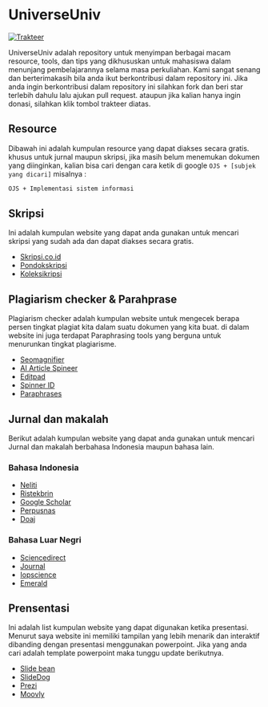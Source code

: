 # UniverseUniv

[![Trakteer](https://img.shields.io/badge/Trakteer-red?style=for-the-badge)](https://trakteer.id/c0derzhax0r/tip?utm_source=github)

<p>UniverseUniv adalah repository untuk menyimpan berbagai macam resource, tools, dan tips yang dikhususkan untuk mahasiswa dalam menunjang pembelajarannya selama masa perkuliahan. Kami sangat senang dan berterimakasih bila anda ikut berkontribusi dalam repository ini. Jika anda ingin berkontribusi dalam repository ini silahkan fork dan beri star terlebih dahulu lalu ajukan pull request. ataupun jika kalian hanya ingin donasi, silahkan klik tombol trakteer diatas.</p>

## **Resource**

Dibawah ini adalah kumpulan resource yang dapat diakses secara gratis. khusus untuk jurnal maupun skripsi, jika masih belum menemukan dokumen yang diinginkan, kalian bisa cari dengan cara ketik di google `OJS + [subjek yang dicari]` misalnya :

```bash
OJS + Implementasi sistem informasi
```



## **Skripsi**

Ini adalah kumpulan website yang dapat anda gunakan untuk mencari skripsi yang sudah ada dan dapat diakses secara gratis.

- [Skripsi.co.id](https://skripsi.co.id/)
- [Pondokskripsi](https://pondokskripsi.wordpress.com/)
- [Koleksikripsi](http://www.koleksiskripsi.com/)



## **Plagiarism checker & Parahprase**

Plagiarism checker adalah kumpulan website untuk mengecek berapa persen tingkat plagiat kita dalam suatu dokumen yang kita buat. di dalam website ini juga terdapat Paraphrasing tools yang berguna untuk menurunkan tingkat plagiarisme.

- [Seomagnifier](https://seomagnifier.com/)
- [AI Article Spineer](aiarticlespinner.co)
- [Editpad](editpad.org)
- [Spinner ID](spinner.id)
- [Paraphrases](paraphrases.io)


## **Jurnal dan makalah**

Berikut adalah kumpulan website yang dapat anda gunakan untuk mencari Jurnal dan makalah berbahasa Indonesia maupun bahasa lain.

### Bahasa Indonesia

  - [Neliti](https://neliti.com "Bahasa Indonesia")
  - [Ristekbrin](https://garuda.ristekbrin.go.id "Bahasa Indonesia")
  - [Google Scholar](https://scholar.google.com "Bahasa Indonesia & Inggris")
  - [Perpusnas](https://e-resources.perpusnas.go.id "Bahasa Indonesia & Inggris")
  - [Doaj](https://doaj.org "Bahasa Indonesia & Inggris")

### Bahasa Luar Negri
  - [Sciencedirect](https://sciencedirect.com "Bahasa Inggris")
  - [Journal](https://journal.csj.jp "Bahasa Inggris")
  - [Iopscience](https://iopscience.iop.org "Bahasa Inggris")
  - [Emerald](https://emerald.com "Bahasa Inggris")



## **Prensentasi**

Ini adalah list kumpulan website yang dapat digunakan ketika presentasi. Menurut saya website ini memiliki tampilan yang lebih menarik dan interaktif dibanding dengan presentasi menggunakan powerpoint. Jika yang anda cari adalah template powerpoint maka tunggu update berikutnya.

- [Slide bean](https://slidebean.com)
- [SlideDog](https://slidedog.com)
- [Prezi](https://prezi.com)
- [Moovly](https://moovly.com)
